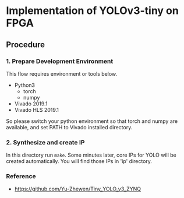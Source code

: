 # Implementation of YOLOv3-tiny on FPGA

## Procedure
### 1. Prepare Development Environment
This flow requires environment or tools below.
- Python3
  - torch
  - numpy
- Vivado 2019.1
- Vivado HLS 2019.1

So please switch your python environment so that torch and numpy are available,
and set PATH to Vivado installed directory.

### 2. Synthesize and create IP
In this directory run `make`.
Some minutes later, core IPs for YOLO will be created automatically.
You will find those IPs in 'ip' directory.

### Reference
* https://github.com/Yu-Zhewen/Tiny_YOLO_v3_ZYNQ
